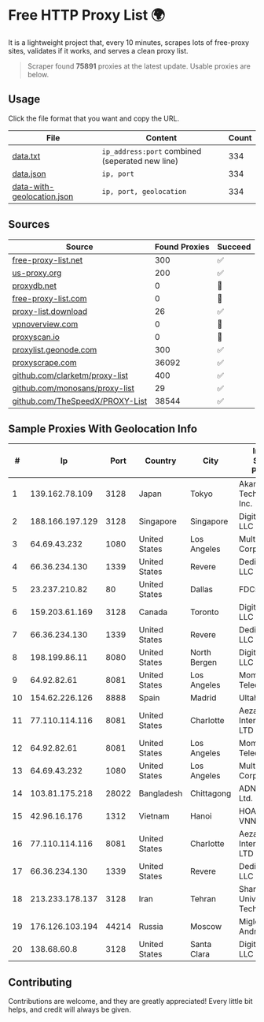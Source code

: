 
# Free HTTP Proxy List 🌍

It is a lightweight project that, every 10 minutes, scrapes lots of free-proxy sites, validates if it works, and serves a clean proxy list.


> Scraper found **75891** proxies at the latest update. Usable proxies are below.

## Usage

Click the file format that you want and copy the URL.


|File|Content|Count|
|----|-------|-----|
|[data.txt](https://raw.githubusercontent.com/themiralay/Proxy-List-World/master/data.txt)|`ip_address:port` combined (seperated new line)|334|
|[data.json](https://raw.githubusercontent.com/themiralay/Proxy-List-World/master/data.json)|`ip, port`|334|
|[data-with-geolocation.json](https://raw.githubusercontent.com/themiralay/Proxy-List-World/master/data-with-geolocation.json)|`ip, port, geolocation`|334|

## Sources

|Source|Found Proxies|Succeed|
|------|-------------|-------|
|[free-proxy-list.net](https://free-proxy-list.net)|300|✅|
|[us-proxy.org](https://www.us-proxy.org)|200|✅|
|[proxydb.net](http://proxydb.net)|0|🚫|
|[free-proxy-list.com](https://free-proxy-list.com/?page=&port=&type%5B%5D=http&type%5B%5D=https&up_time=0&search=Search)|0|🚫|
|[proxy-list.download](https://www.proxy-list.download/HTTP)|26|✅|
|[vpnoverview.com](https://vpnoverview.com/privacy/anonymous-browsing/free-proxy-servers)|0|🚫|
|[proxyscan.io](https://www.proxyscan.io)|0|🚫|
|[proxylist.geonode.com](https://proxylist.geonode.com/api/proxy-list?limit=300&page=1&sort_by=lastChecked&sort_type=desc&protocols=http,https)|300|✅|
|[proxyscrape.com](https://api.proxyscrape.com/v2/?request=displayproxies&protocol=http&timeout=10000&country=all&ssl=all&anonymity=all)|36092|✅|
|[github.com/clarketm/proxy-list](https://raw.githubusercontent.com/clarketm/proxy-list/master/proxy-list-raw.txt)|400|✅|
|[github.com/monosans/proxy-list](https://raw.githubusercontent.com/monosans/proxy-list/main/proxies/http.txt)|29|✅|
|[github.com/TheSpeedX/PROXY-List](https://raw.githubusercontent.com/TheSpeedX/PROXY-List/master/http.txt)|38544|✅|


## Sample Proxies With Geolocation Info

|#|Ip|Port|Country|City|Internet Service Provider|
|-|--|----|-------|----|-------------------------|
|1|139.162.78.109|3128|Japan|Tokyo|Akamai Technologies, Inc.|
|2|188.166.197.129|3128|Singapore|Singapore|DigitalOcean, LLC|
|3|64.69.43.232|1080|United States|Los Angeles|Multacom Corporation|
|4|66.36.234.130|1339|United States|Revere|DediOutlet, LLC|
|5|23.237.210.82|80|United States|Dallas|FDCservers.net|
|6|159.203.61.169|3128|Canada|Toronto|DigitalOcean, LLC|
|7|66.36.234.130|1339|United States|Revere|DediOutlet, LLC|
|8|198.199.86.11|8080|United States|North Bergen|DigitalOcean, LLC|
|9|64.92.82.61|8081|United States|Los Angeles|Momentum Telecom, Inc.|
|10|154.62.226.126|8888|Spain|Madrid|Ultahost, Inc.|
|11|77.110.114.116|8081|United States|Charlotte|Aeza International LTD|
|12|64.92.82.61|8081|United States|Los Angeles|Momentum Telecom, Inc.|
|13|64.69.43.232|1080|United States|Los Angeles|Multacom Corporation|
|14|103.81.175.218|28022|Bangladesh|Chittagong|ADN Telecom Ltd.|
|15|42.96.16.176|1312|Vietnam|Hanoi|HOALAC-VNNIC|
|16|77.110.114.116|8081|United States|Charlotte|Aeza International LTD|
|17|66.36.234.130|1339|United States|Revere|DediOutlet, LLC|
|18|213.233.178.137|3128|Iran|Tehran|Sharif University Of Technology|
|19|176.126.103.194|44214|Russia|Moscow|Miglovets Egor Andreevich|
|20|138.68.60.8|3128|United States|Santa Clara|DigitalOcean, LLC|



## Contributing

Contributions are welcome, and they are greatly appreciated! Every
little bit helps, and credit will always be given.

